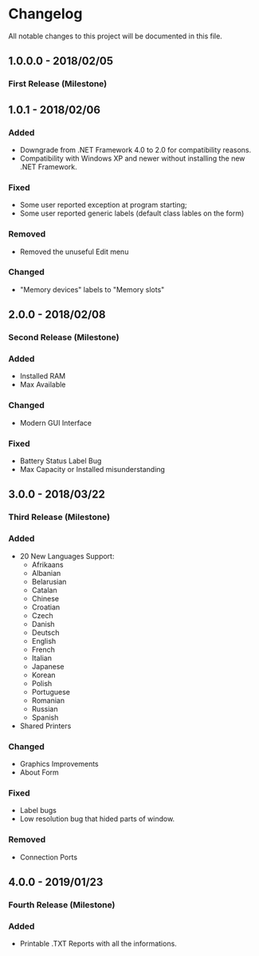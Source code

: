 ﻿# Changelog
All notable changes to this project will be documented in this file.

## 1.0.0.0 - 2018/02/05
### First Release (Milestone)

## 1.0.1 - 2018/02/06
### Added
- Downgrade from .NET Framework 4.0 to 2.0 for compatibility reasons.
- Compatibility with Windows XP and newer without installing the new .NET Framework.

### Fixed
- Some user reported exception at program starting;
- Some user reported generic labels (default class lables on the form)

### Removed
- Removed the unuseful Edit menu

### Changed
- "Memory devices" labels to "Memory slots"

## 2.0.0 - 2018/02/08
### Second Release (Milestone)

### Added
- Installed RAM
- Max Available

### Changed
- Modern GUI Interface

### Fixed
- Battery Status Label Bug
- Max Capacity or Installed misunderstanding

## 3.0.0 - 2018/03/22
### Third Release (Milestone)

### Added
- 20 New Languages Support:
	- Afrikaans
	- Albanian
	- Belarusian
	- Catalan
	- Chinese
	- Croatian
	- Czech
	- Danish
	- Deutsch
	- English
	- French
	- Italian 
	- Japanese
	- Korean
	- Polish
	- Portuguese
	- Romanian
	- Russian
	- Spanish
- Shared Printers

### Changed
- Graphics Improvements
- About Form

### Fixed
- Label bugs
- Low resolution bug that hided parts of window.

### Removed
- Connection Ports

## 4.0.0 - 2019/01/23
### Fourth Release (Milestone)

### Added

- Printable .TXT Reports with all the informations.
